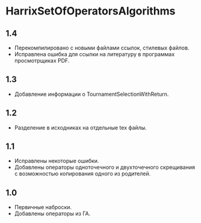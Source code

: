 HarrixSetOfOperatorsAlgorithms
==============================

1.4
---
 * Перекомпилировано с новыми файлами ссылок, стилевых файлов.
 * Исправлена ошибка для ссылки на литературу в программах просмотрщиках PDF.

1.3
---
 * Добавление информации о TournamentSelectionWithReturn.

1.2
---
 * Разделение в исходниках на отдельные tex файлы.

1.1
---
 * Исправлены некоторые ошибки.
 * Добавлены операторы одноточечного и двухточечного скрещивания с возможностью копирования одного из родителей.

1.0
---
 * Первичные наброски.
 * Добавлены операторы из ГА.